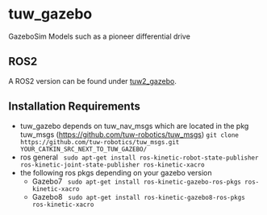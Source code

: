 # tuw_gazebo
GazeboSim Models such as a pioneer differential drive
## ROS2
A ROS2 version can be found under [tuw2_gazebo](https://github.com/tuw-robotics/tuw2_gazebo).
## Installation Requirements
* tuw_gazebo depends on tuw_nav_msgs which are located in the pkg tuw_msgs (https://github.com/tuw-robotics/tuw_msgs)
``` git clone https://github.com/tuw-robotics/tuw_msgs.git YOUR_CATKIN_SRC_NEXT_TO_TUW_GAZEBO/ ```
* ros general
``` sudo apt-get install ros-kinetic-robot-state-publisher ros-kinetic-joint-state-publisher ros-kinetic-xacro```
* the following ros pkgs depending on your gazebo version
  * Gazebo7
``` sudo apt-get install ros-kinetic-gazebo-ros-pkgs ros-kinetic-xacro```
  * Gazebo8
``` sudo apt-get install ros-kinetic-gazebo8-ros-pkgs ros-kinetic-xacro```
